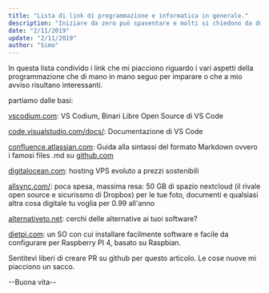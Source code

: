 ```yaml
---
title: "Lista di link di programmazione e informatica in generale."
description: "Iniziare da zero può spaventare e molti si chiedono da dove cominciare e quale percorso seguire. In questo post voglio mostrarvi la mia lista dei preferiti secondo la mia esperienza."
date: "2/11/2019"
update: "2/11/2019"
author: "Simo"
---
```

In questa lista condivido i link che mi piacciono riguardo i vari aspetti della programmazione che di mano in mano seguo per imparare o che a mio avviso risultano interessanti.

partiamo dalle basi:

[vscodium.com](https://vscodium.com/): VS Codium, Binari Libre Open Source di VS Code

[code.visualstudio.com/docs/](https://code.visualstudio.com/docs/): Documentazione di VS Code

[confluence.atlassian.com](https://confluence.atlassian.com/bitbucketserver/markdown-syntax-guide-776639995.html): Guida alla sintassi del formato Markdown ovvero i famosi files .md su [github.com](https://github.com)

[digitalocean.com](https://m.do.co/c/b8caeaf651c4): hosting VPS evoluto a prezzi sostenibili

[allsync.com/](https://allsync.com/aff.php?aff=289): poca spesa, massima resa: 50 GB di spazio nextcloud (il rivale open source e sicurissmo di Dropbox) per le tue foto, documenti e qualsiasi altra cosa digitale tu voglia per 0.99 all'anno 

[alternativeto.net](https://alternativeto.net): cerchi delle alternative ai tuoi software?

[dietpi.com](https://dietpi.com): un SO con cui installare facilmente software e facile da configurare per Raspberry PI 4, basato su Raspbian.

Sentitevi liberi di creare PR su github per questo articolo. Le cose nuove mi piacciono un sacco.

--Buona vita--
